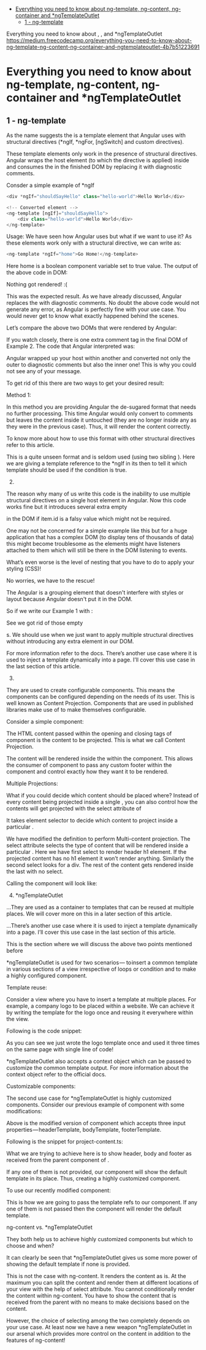 
- [Everything you need to know about ng-template, ng-content, ng-container and *ngTemplateOutlet](#everything-you-need-to-know-about-ng-template-ng-content-ng-container-and-ngtemplateoutlet)
  - [1 - ng-template](#1---ng-template)




Everything you need to know about <ng-template>, <ng-content>, <ng-container> and *ngTemplateOutlet
https://medium.freecodecamp.org/everything-you-need-to-know-about-ng-template-ng-content-ng-container-and-ngtemplateoutlet-4b7b51223691

# Everything you need to know about ng-template, ng-content, ng-container and *ngTemplateOutlet

## 1 - ng-template

As the name suggests the <ng-template> is a template element that Angular uses with structural directives (*ngIf, *ngFor, [ngSwitch] and custom directives).

These template elements only work in the presence of structural directives. Angular wraps the host element (to which the directive is applied) inside <ng-template> and consumes the <ng-template> in the finished DOM by replacing it with diagnostic comments.

Consder a simple example of *ngIf


```javascript
<div *ngIf="shouldSayHello" class="hello-world">Hello World</div>

<!-- Converted element -->
<ng-template [ngIf]="shouldSayHello">
    <div class="hello-world">Hello World</div>
</ng-template>

```

Usage:
We have seen how Angular uses <ng-template> but what if we want to use it? As these elements work only with a structural directive, we can write as:


```javascript
<ng-template *ngIf="home">Go Home!</ng-template>
```

Here home is a boolean component variable set to true value. The output of the above code in DOM:

Nothing got rendered! :(

This was the expected result. As we have already discussed, Angular replaces the <ng-template> with diagnostic comments. No doubt the above code would not generate any error, as Angular is perfectly fine with your use case. You would never get to know what exactly happened behind the scenes.

Let’s compare the above two DOMs that were rendered by Angular:

If you watch closely, there is one extra comment tag in the final DOM of Example 2. The code that Angular interpreted was:

Angular wrapped up your host <ng-template> within another <ng-template> and converted not only the outer <ng-template> to diagnostic comments but also the inner one! This is why you could not see any of your message.

To get rid of this there are two ways to get your desired result:

Method 1:

In this method you are providing Angular the de-sugared format that needs no further processing. This time Angular would only convert <ng-template> to comments but leaves the content inside it untouched (they are no longer inside any <ng-template> as they were in the previous case). Thus, it will render the content correctly.

To know more about how to use this format with other structural directives refer to this article.

This is a quite unseen format and is seldom used (using two sibling <ng-template>). Here we are giving a template reference to the *ngIf in its then to tell it which template should be used if the condition is true.

2. <ng-container>

The reason why many of us write this code is the inability to use multiple structural directives on a single host element in Angular. Now this code works fine but it introduces several extra empty <div> in the DOM if item.id is a falsy value which might not be required.

One may not be concerned for a simple example like this but for a huge application that has a complex DOM (to display tens of thousands of data) this might become troublesome as the elements might have listeners attached to them which will still be there in the DOM listening to events.

What’s even worse is the level of nesting that you have to do to apply your styling (CSS)!

No worries, we have <ng-container> to the rescue!

The Angular <ng-container> is a grouping element that doesn't interfere with styles or layout because Angular doesn't put it in the DOM.

So if we write our Example 1 with <ng-container>:

See we got rid of those empty <div>s. We should use <ng-container> when we just want to apply multiple structural directives without introducing any extra element in our DOM.

For more information refer to the docs. There’s another use case where it is used to inject a template dynamically into a page. I’ll cover this use case in the last section of this article.

3. <ng-content>

They are used to create configurable components. This means the components can be configured depending on the needs of its user. This is well known as Content Projection. Components that are used in published libraries make use of <ng-content> to make themselves configurable.

Consider a simple <project-content> component:

The HTML content passed within the opening and closing tags of <project-content> component is the content to be projected. This is what we call Content Projection.

The content will be rendered inside the <ng-content> within the component. This allows the consumer of <project-content> component to pass any custom footer within the component and control exactly how they want it to be rendered.

Multiple Projections:

What if you could decide which content should be placed where? Instead of every content being projected inside a single <ng-content>, you can also control how the contents will get projected with the select attribute of <ng-content>

It takes element selector to decide which content to project inside a particular <ng-content>.

We have modified the <project-content> definition to perform Multi-content projection. The select attribute selects the type of content that will be rendered inside a particular <ng-content>. Here we have first select to render header h1 element. If the projected content has no h1 element it won’t render anything. Similarly the second select looks for a div. The rest of the content gets rendered inside the last <ng-content> with no select.

Calling the component will look like:

4. *ngTemplateOutlet

…They are used as a container to templates that can be reused at multiple places. We will cover more on this in a later section of this article.

…There’s another use case where it is used to inject a template dynamically into a page. I’ll cover this use case in the last section of this article.

This is the section where we will discuss the above two points mentioned before

*ngTemplateOutlet is used for two scenarios — to insert a common template in various sections of a view irrespective of loops or condition and to make a highly configured component.

Template reuse:

Consider a view where you have to insert a template at multiple places. For example, a company logo to be placed within a website. We can achieve it by writing the template for the logo once and reusing it everywhere within the view.

Following is the code snippet:

As you can see we just wrote the logo template once and used it three times on the same page with single line of code!

*ngTemplateOutlet also accepts a context object which can be passed to customize the common template output. For more information about the context object refer to the official docs.

Customizable components:

The second use case for *ngTemplateOutlet is highly customized components. Consider our previous example of <project-content> component with some modifications:

Above is the modified version of <project-content> component which accepts three input properties — headerTemplate, bodyTemplate, footerTemplate.

Following is the snippet for project-content.ts:

What we are trying to achieve here is to show header, body and footer as received from the parent component of <project-content>.

If any one of them is not provided, our component will show the default template in its place. Thus, creating a highly customized component.

To use our recently modified component:

This is how we are going to pass the template refs to our component. If any one of them is not passed then the component will render the default template.

ng-content vs. *ngTemplateOutlet

They both help us to achieve highly customized components but which to choose and when?

It can clearly be seen that *ngTemplateOutlet gives us some more power of showing the default template if none is provided.

This is not the case with ng-content. It renders the content as is. At the maximum you can split the content and render them at different locations of your view with the help of select attribute. You cannot conditionally render the content within ng-content. You have to show the content that is received from the parent with no means to make decisions based on the content.

However, the choice of selecting among the two completely depends on your use case. At least now we have a new weapon *ngTemplateOutlet in our arsenal which provides more control on the content in addition to the features of ng-content!


